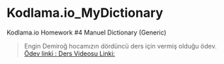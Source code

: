 # Kodlama.io_MyDictionary
Kodlama.io Homework #4 Manuel Dictionary (Generic)
> Engin Demiroğ hocamızın dördüncü ders için vermiş olduğu ödev.
> [Ödev linki : ](https://www.kodlama.io/courses/1235979/lectures/29753197)
> [Ders Videosu Linki: ](https://www.youtube.com/watch?v=G0sOB_-WkyI&list=PLqG356ExoxZVN7rC0KmMo0lvECK97VRZg&index=4)
